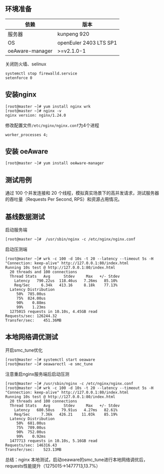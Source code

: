 

## 环境准备

|依赖| 版本|
|--|--|
|服务器|kunpeng 920|
|OS|openEuler 2403 LTS SP1|
|oeAware-manager|>=v2.1.0-1|

关闭防火墙、selinux
```shell
systemctl stop firewalld.service
setenforce 0
```

## 安装nginx
```shell
[root@master ~]# yum install nginx wrk
[root@master ~]# nginx -v
nginx version: nginx/1.24.0
```

修改配置文件`/etc/nginx/nginx.conf`为4个进程
```shell
worker_processes 4;
```

## 安装 oeAware
```shell
[root@master ~]# yum install oeAware-manager
```

## 测试用例
通过 100 个并发连接和 20 个线程，模拟真实场景下的高并发请求，测试服务器的吞吐量（Requests Per Second, RPS）和资源占用情况。


## 基线数据测试
启动服务端
```shell
[root@master ~]#  /usr/sbin/nginx -c /etc/nginx/nginx.conf
```
启动压测端
```shell
[root@master ~]# wrk -c 100 -d 10s -t 20 --latency --timeout 5s -H "Connection: keep-alive" http://127.0.0.1:80/index.html
Running 10s test @ http://127.0.0.1:80/index.html
  20 threads and 100 connections
  Thread Stats   Avg      Stdev     Max   +/- Stdev
    Latency   790.22us  118.46us   7.26ms   85.10%
    Req/Sec     6.34k   413.16     8.18k    77.13%
  Latency Distribution
     50%  785.00us
     75%  824.00us
     90%    0.88ms
     99%    1.23ms
  1275015 requests in 10.10s, 4.45GB read
Requests/sec: 126244.32
Transfer/sec:    451.36MB
```

## 本地网络调优测试
开启smc_tune优化
```shell
[root@master ~]# systemctl start oeaware
[root@master ~]# oeawarectl -e smc_tune
```
注意重启nginx服务端后启动压测
```shell
[root@master ~]# /usr/sbin/nginx -c /etc/nginx/nginx.conf
[root@master ~]# wrk -c 100 -d 10s -t 20 --latency --timeout 5s -H "Connection: keep-alive" http://127.0.0.1:80/index.html
Running 10s test @ http://127.0.0.1:80/index.html
  20 threads and 100 connections
  Thread Stats   Avg      Stdev     Max   +/- Stdev
    Latency   680.58us   79.91us   4.27ms   82.61%
    Req/Sec     7.36k   426.21    11.03k    85.19%
  Latency Distribution
     50%  681.00us
     75%  709.00us
     90%  752.00us
     99%    0.92ms
  1477713 requests in 10.10s, 5.16GB read
Requests/sec: 146316.43
Transfer/sec:    523.13MB
```

总结：nginx 本地测试，启动oeaware的smc_tune进行本地网络调优后，requests性能提升（1275015->1477713,13.7%）